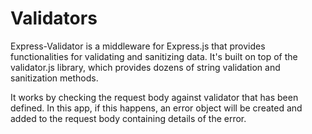 # Validators

Express-Validator is a middleware for Express.js that provides functionalities for validating and sanitizing data. It's built on top of the validator.js library, which provides dozens of string validation and sanitization methods.

It works by checking the request body against validator that has been defined. In this app, if this happens, an error object will be created and added to the request body containing details of the error.